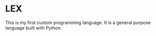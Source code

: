 # LEX
This is my first custom programming language. It is a general purpose language built with Python.
